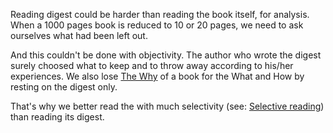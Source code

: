 Reading digest could be harder than reading the book itself, for analysis. When a 1000 pages book is reduced to 10 or 20 pages, we need to ask ourselves what had been left out. 

And this couldn't be done with objectivity. The author who wrote the digest surely choosed what to keep and to throw away according to his/her experiences. We also lose [The Why](The%20Why.md) of a book for the What and How by resting on the digest only. 

That's why we better read the with much selectivity (see: [Selective reading](Selective%20reading.md)) than reading its digest. 
